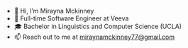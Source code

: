 - 👋 Hi, I’m Mirayna Mckinney
- 🏢 Full-time Software Engineer at Veeva
- 🎓 Bachelor in Linguistics and Computer Science (UCLA)
- 📫 Reach out to me at miraynamckinney77@gmail.com

<!---
MiraynaMckinney/MiraynaMckinney is a ✨ special ✨ repository because its `README.md` (this file) appears on your GitHub profile.
You can click the Preview link to take a look at your changes.
--->
